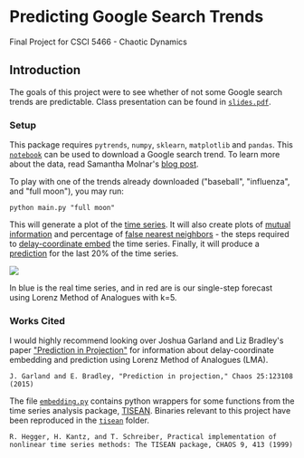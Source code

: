 # Predicting Google Search Trends

Final Project for CSCI 5466 - Chaotic Dynamics

## Introduction

The goals of this project were to see whether of not some Google search trends are predictable. Class presentation can be found in [`slides.pdf`](https://github.com/allisonmorgan/google_trends/blob/master/slides.pdf).

### Setup

This package requires `pytrends`, `numpy`, `sklearn`, `matplotlib` and `pandas`. This [`notebook`](https://github.com/allisonmorgan/google_trends/blob/master/parse_google_trends.ipynb) can be used to download a Google search trend. To learn more about the data, read Samantha Molnar's [blog post](http://samanthamolnar.me/personal/2017/05/02/hacking-google-trends.html).

To play with one of the trends already downloaded ("baseball", "influenza", and "full moon"), you may run:

```{bash}
python main.py "full moon"
``` 

This will generate a plot of the [time series](https://github.com/allisonmorgan/google_trends/blob/master/data/fullmoon_hourly.csv.trend.png). It will also create plots of [mutual information](https://github.com/allisonmorgan/google_trends/blob/master/data/fullmoon_hourly.csv.mi.png) and percentage of [false nearest neighbors](https://github.com/allisonmorgan/google_trends/blob/master/data/fullmoon_hourly.csv.fnn.png) - the steps required to [delay-coordinate embed](https://github.com/allisonmorgan/google_trends/blob/master/data/fullmoon_hourly.csv.embed.png) the time series. Finally, it will produce a [prediction](https://github.com/allisonmorgan/google_trends/blob/master/data/fullmoon_hourly.csv_prediction.png) for the last 20% of the time series.

<img src="https://github.com/allisonmorgan/google_trends/blob/master/data/fullmoon_hourly.csv_prediction.png?raw=true"/>

In blue is the real time series, and in red are is our single-step forecast using Lorenz Method of Analogues with k=5.

### Works Cited

I would highly recommend looking over Joshua Garland and Liz Bradley's paper ["Prediction in Projection"](https://arxiv.org/abs/1503.01678) for information about delay-coordinate embedding and prediction using Lorenz Method of Analogues (LMA).

```
J. Garland and E. Bradley, "Prediction in projection," Chaos 25:123108 (2015)
```

The file [`embedding.py`](https://github.com/allisonmorgan/google_trends/blob/master/embedding.py) contains python wrappers for some functions from the time series analysis package, [TISEAN](https://www.mpipks-dresden.mpg.de/~tisean/Tisean_3.0.1/index.html). Binaries relevant to this project have been reproduced in the [`tisean`](https://github.com/allisonmorgan/google_trends/tree/master/tisean) folder.

```
R. Hegger, H. Kantz, and T. Schreiber, Practical implementation of nonlinear time series methods: The TISEAN package, CHAOS 9, 413 (1999)
```
